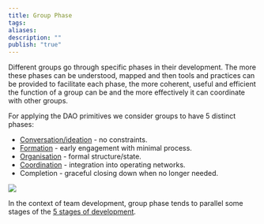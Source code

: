 ```yaml
---
title: Group Phase
tags: 
aliases: 
description: ""
publish: "true"
---
```


Different groups go through specific phases in their development. The more these phases can be understood, mapped and then tools and practices can be provided to facilitate each phase, the more coherent, useful and efficient the function of a group can be and the more effectively it can coordinate with other groups.   

For applying the DAO primitives we consider groups to have 5 distinct phases:

- [Conversation/ideation](./conversation.md#) - no constraints.
- [Formation](./formation.md#) - early engagement with minimal process.
- [Organisation](./organization.md#) - formal structure/state.
- [Coordination](./coordination.md#) - integration into operating networks.
- Completion - graceful closing down when no longer needed.   

![](https://lh7-us.googleusercontent.com/j0nSD1q5RzXjiI61tlRtfwgsGEXqZN5lo1ta-arOtaM_alOCo8PM7L4hvh9OHtO_I9POD2IXKVldbk7v1dYB1T8Oz94kX5ooWdaz-2uf7EJ2dKZFPYcb-h8_rTjAl2X-P4qJDICzWfJQ6hRMbSkfZao)

In the context of team development, group phase tends to parallel some stages of the [5 stages of development](https://en.wikipedia.org/wiki/Tuckman's_stages_of_group_development).